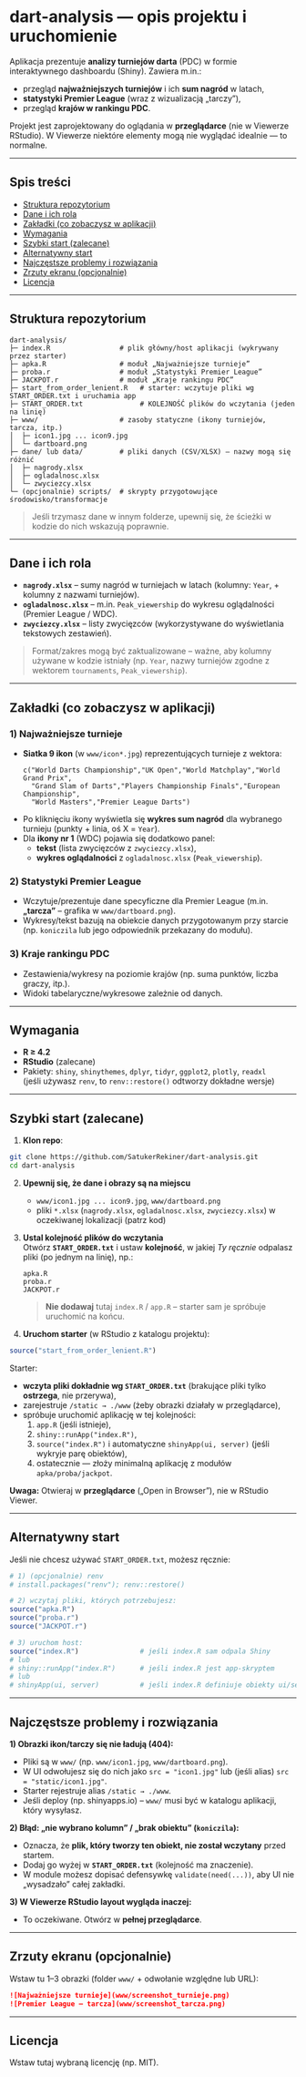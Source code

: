 # dart-analysis — opis projektu i uruchomienie

Aplikacja prezentuje **analizy turniejów darta** (PDC) w formie interaktywnego dashboardu (Shiny).
Zawiera m.in.:
- przegląd **najważniejszych turniejów** i ich **sum nagród** w latach,
- **statystyki Premier League** (wraz z wizualizacją „tarczy”),
- przegląd **krajów w rankingu PDC**.

Projekt jest zaprojektowany do oglądania w **przeglądarce** (nie w Viewerze RStudio). W Viewerze niektóre elementy mogą nie wyglądać idealnie — to normalne.

---

## Spis treści
- [Struktura repozytorium](#struktura-repozytorium)  
- [Dane i ich rola](#dane-i-ich-rola)  
- [Zakładki (co zobaczysz w aplikacji)](#zakładki-co-zobaczysz-w-aplikacji)  
- [Wymagania](#wymagania)  
- [Szybki start (zalecane)](#szybki-start-zalecane)  
- [Alternatywny start](#alternatywny-start)  
- [Najczęstsze problemy i rozwiązania](#najczęstsze-problemy-i-rozwiązania)  
- [Zrzuty ekranu (opcjonalnie)](#zrzuty-ekranu-opcjonalnie)  
- [Licencja](#licencja)

---

## Struktura repozytorium

```
dart-analysis/
├─ index.R                 # plik główny/host aplikacji (wykrywany przez starter)
├─ apka.R                  # moduł „Najważniejsze turnieje”
├─ proba.r                 # moduł „Statystyki Premier League”
├─ JACKPOT.r               # moduł „Kraje rankingu PDC”
├─ start_from_order_lenient.R   # starter: wczytuje pliki wg START_ORDER.txt i uruchamia app
├─ START_ORDER.txt              # KOLEJNOŚĆ plików do wczytania (jeden na linię)
├─ www/                    # zasoby statyczne (ikony turniejów, tarcza, itp.)
│  ├─ icon1.jpg ... icon9.jpg
│  └─ dartboard.png
├─ dane/ lub data/         # pliki danych (CSV/XLSX) – nazwy mogą się różnić
│  ├─ nagrody.xlsx
│  ├─ ogladalnosc.xlsx
│  └─ zwyciezcy.xlsx
└─ (opcjonalnie) scripts/  # skrypty przygotowujące środowisko/transformacje
```

> Jeśli trzymasz dane w innym folderze, upewnij się, że ścieżki w kodzie do nich wskazują poprawnie.

---

## Dane i ich rola

- **`nagrody.xlsx`** – sumy nagród w turniejach w latach (kolumny: `Year`, + kolumny z nazwami turniejów).  
- **`ogladalnosc.xlsx`** – m.in. `Peak_viewership` do wykresu oglądalności (Premier League / WDC).  
- **`zwyciezcy.xlsx`** – listy zwycięzców (wykorzystywane do wyświetlania tekstowych zestawień).

> Format/zakres mogą być zaktualizowane – ważne, aby kolumny używane w kodzie istniały (np. `Year`, nazwy turniejów zgodne z wektorem `tournaments`, `Peak_viewership`).

---

## Zakładki (co zobaczysz w aplikacji)

### 1) Najważniejsze turnieje
- **Siatka 9 ikon** (w `www/icon*.jpg`) reprezentujących turnieje z wektora:
  ```
  c("World Darts Championship","UK Open","World Matchplay","World Grand Prix",
    "Grand Slam of Darts","Players Championship Finals","European Championship",
    "World Masters","Premier League Darts")
  ```
- Po kliknięciu ikony wyświetla się **wykres sum nagród** dla wybranego turnieju (punkty + linia, oś X = `Year`).
- Dla **ikony nr 1** (WDC) pojawia się dodatkowo panel:
  - **tekst** (lista zwycięzców z `zwyciezcy.xlsx`),
  - **wykres oglądalności** z `ogladalnosc.xlsx` (`Peak_viewership`).

### 2) Statystyki Premier League
- Wczytuje/prezentuje dane specyficzne dla Premier League (m.in. **„tarcza”** – grafika w `www/dartboard.png`).  
- Wykresy/tekst bazują na obiekcie danych przygotowanym przy starcie (np. `koniczila` lub jego odpowiednik przekazany do modułu).

### 3) Kraje rankingu PDC
- Zestawienia/wykresy na poziomie krajów (np. suma punktów, liczba graczy, itp.).  
- Widoki tabelaryczne/wykresowe zależnie od danych.

---

## Wymagania
- **R ≥ 4.2**  
- **RStudio** (zalecane)  
- Pakiety: `shiny`, `shinythemes`, `dplyr`, `tidyr`, `ggplot2`, `plotly`, `readxl`  
  (jeśli używasz `renv`, to `renv::restore()` odtworzy dokładne wersje)

---

## Szybki start (zalecane)

1) **Klon repo**:
```bash
git clone https://github.com/SatukerRekiner/dart-analysis.git
cd dart-analysis
```

2) **Upewnij się, że dane i obrazy są na miejscu**  
   - `www/icon1.jpg ... icon9.jpg`, `www/dartboard.png`  
   - pliki `*.xlsx` (`nagrody.xlsx`, `ogladalnosc.xlsx`, `zwyciezcy.xlsx`) w oczekiwanej lokalizacji (patrz kod)

3) **Ustal kolejność plików do wczytania**  
   Otwórz **`START_ORDER.txt`** i ustaw **kolejność**, w jakiej *Ty ręcznie* odpalasz pliki (po jednym na linię), np.:
   ```
   apka.R
   proba.r
   JACKPOT.r
   ```
   > **Nie dodawaj** tutaj `index.R` / `app.R` – starter sam je spróbuje uruchomić na końcu.

4) **Uruchom starter** (w RStudio z katalogu projektu):
```r
source("start_from_order_lenient.R")
```
Starter:
- **wczyta pliki dokładnie wg `START_ORDER.txt`** (brakujące pliki tylko **ostrzega**, nie przerywa),
- zarejestruje `/static → ./www` (żeby obrazki działały w przeglądarce),
- spróbuje uruchomić aplikację w tej kolejności:
  1) `app.R` (jeśli istnieje),
  2) `shiny::runApp("index.R")`,
  3) `source("index.R")` i automatyczne `shinyApp(ui, server)` (jeśli wykryje parę obiektów),
  4) ostatecznie — złoży minimalną aplikację z modułów `apka/proba/jackpot`.

**Uwaga:** Otwieraj w **przeglądarce** („Open in Browser”), nie w RStudio Viewer.

---

## Alternatywny start
Jeśli nie chcesz używać `START_ORDER.txt`, możesz ręcznie:
```r
# 1) (opcjonalnie) renv
# install.packages("renv"); renv::restore()

# 2) wczytaj pliki, których potrzebujesz:
source("apka.R")
source("proba.r")
source("JACKPOT.r")

# 3) uruchom host:
source("index.R")               # jeśli index.R sam odpala Shiny
# lub
# shiny::runApp("index.R")      # jeśli index.R jest app-skryptem
# lub
# shinyApp(ui, server)          # jeśli index.R definiuje obiekty ui/server
```

---

## Najczęstsze problemy i rozwiązania

**1) Obrazki ikon/tarczy się nie ładują (404):**  
- Pliki są w `www/` (np. `www/icon1.jpg`, `www/dartboard.png`).  
- W UI odwołujesz się do nich jako `src = "icon1.jpg"` lub (jeśli alias) `src = "static/icon1.jpg"`.  
- Starter rejestruje alias `/static → ./www`.  
- Jeśli deploy (np. shinyapps.io) – `www/` musi być w katalogu aplikacji, który wysyłasz.

**2) Błąd: „nie wybrano kolumn” / „brak obiektu” (`koniczila`):**  
- Oznacza, że **plik, który tworzy ten obiekt, nie został wczytany** przed startem.  
- Dodaj go wyżej w **`START_ORDER.txt`** (kolejność ma znaczenie).  
- W module możesz dopisać defensywkę `validate(need(...))`, aby UI nie „wysadzało” całej zakładki.

**3) W Viewerze RStudio layout wygląda inaczej:**  
- To oczekiwane. Otwórz w **pełnej przeglądarce**.

---

## Zrzuty ekranu (opcjonalnie)

Wstaw tu 1–3 obrazki (folder `www/` + odwołanie względne lub URL):

```markdown
![Najważniejsze turnieje](www/screenshot_turnieje.png)
![Premier League – tarcza](www/screenshot_tarcza.png)
```

---

## Licencja
Wstaw tutaj wybraną licencję (np. MIT).
